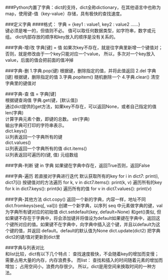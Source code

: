 ###Python内置了字典：dict的支持，dict全称dictionary，在其他语言中也称为map，使用键-值（key-value）存储，具有极快的查找速度。


###定义字典
####格式： 
    字典 = {key1 : value1, key2 : value2 ......}            
    键必须是唯一的，但值则不必。
    值可以取任何数据类型，如字符串，数字或元组。
    dict内部存放的顺序和key放入的顺序是没有关系的。

###字典-增/改 
    字典[键] = 值
    如果次key不存在，就是往字典里新增一个键值对；
    否则，就是修改由于一个key只能对应一个value，
    所以，多次对一个key放入value，后面的值会把前面的值冲掉

###字典-删
    1.字典.pop(键)
    根据键，删除指定的值，并将此值返回
    2.del 字典[键]
    根据键，删除指定的值
    3.字典.popitem()
    随机删除一个
    4.字典.clear()
    清空字典里的键值对

###字典-查
    值 = 字典[键]		
    根据键查询值
    字典.get(键，[默认值])		
    通过dict提供的get方法，如果key不存在，可以返回None，或者自己指定的值
    len(字典)			
    计算字典元素个数，即键的总数。
    str(字典)			
    输出字典可打印的字符串表示。		
    dict.keys()			
    以列表返回一个字典所有的键	
    dict.values()		
    以列表返回一个字典所有的值
    dict.items()			
    以列表返回可遍历的(键, 值) 元组数组

###字典-判断
    键 in 字典
    如果键在字典中存在，返回True否则，返回False
                            
###字典-遍历
    若直接对字典进行迭代 默认获取所有的key
    for i in dict7:
        print(i, dict7[i])
    按键值对的方法遍历
    for k, v in dict7.items():
        print(k, v)
    遍历所有的key
    for k in dict7.keys():
        print(k)
    遍历所有的值
    for v in dict7.values():
        print(v)



###字典-其他方法
    dict.copy()
        返回一个新的字典，内容一样，地址不同
    dict.fromkeys(seq[, val]))
        创建一个新字典，以序列 seq 中元素做字典的键，val 为字典所有键对应的初始值
    dict.setdefault(key, default=None)
        和get()类似, 但如果键不存在于字典中，将会添加键并将值设为default如果键在字典中，返回这个键所对应的值。如果键不在字典中，向字典中插入这个键，并且以default为这个键的值，并返回 default。default的默认值为None
    dict.update(dict2)
        把字典dict2的键/值对更新到dict里         

###字典与列表对比            
    和list比较，dict有以下几个特点：
        查找速度极快，不会随着key的增加而变慢；
        需要占用大量的内存，内存浪费多。
        而list：
        查找和插入的时间随着元素的增加而增加；
        占用空间小，浪费内存很少。
        所以，dict是用空间来换取时间的一种方法。           

